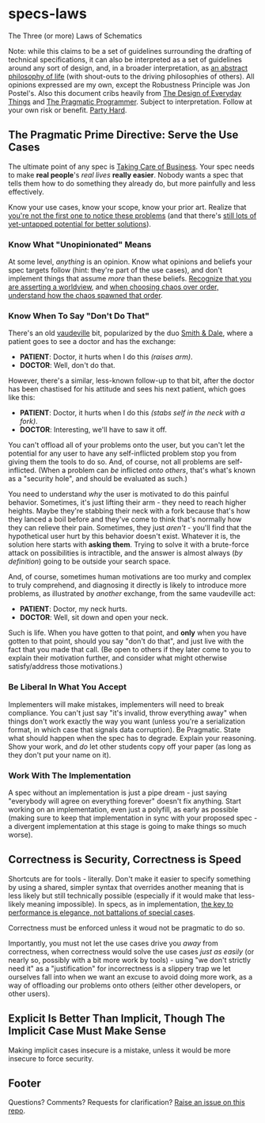 # specs-laws

The Three (or more) Laws of Schematics

Note: while this claims to be a set of guidelines surrounding the drafting of technical specifications, it can also be interpreted as a set of guidelines around any sort of design, and, in a broader interpretation, as [an abstract philosophy of life][ZAMM] (with shout-outs to the driving philosophies of others). All opinions expressed are my own, except the Robustness Principle was Jon Postel's. Also this document cribs heavily from [The Design of Everyday Things][] and [The Pragmatic Programmer][]. Subject to interpretation. Follow at your own risk or benefit. [Party Hard][].

[ZAMM]: http://amzn.to/1GS6rXX
[The Design of Everyday Things]: http://amzn.to/1dAbip2
[The Pragmatic Programmer]: http://amzn.to/1JABxdu
[Party Hard]: https://www.youtube.com/watch?v=WccfbPQNMbg

## The Pragmatic Prime Directive: Serve the Use Cases

The ultimate point of any spec is [Taking Care of Business][]. Your spec needs to make **real people**'s *real lives* **really easier**. Nobody wants a spec that tells them how to do something they already do, but more painfully and less effectively.

Know your use cases, know your scope, know your prior art. Realize that [you're not the first one to notice these problems][SPACEWAR] (and that there's [still lots of yet-untapped potential for better solutions][cluetrain]).

[Taking Care of Business]: http://www.elvisblog.net/2012/03/31/elvis-captain-marvel-jr-and-the-tcb-lightning-bolt/
[SPACEWAR]: http://stuartpb.github.io/spacewar-article/spacewar.html
[cluetrain]: http://www.cluetrain.com/

### Know What "Unopinionated" Means

At some level, *anything* is an opinion. Know what opinions and beliefs your spec targets follow (hint: they're part of the use cases), and don't implement things that assume *more* than these beliefs. [Recognize that you are asserting a worldview][worldviews], and [when choosing chaos over order, understand how the chaos spawned that order][Dark Leviathan].

[worldviews]: http://www.shirky.com/writings/herecomeseverybody/semantic_syllogism.html#worldviews_differ_for_good_reasons
[Dark Leviathan]: http://aeon.co/magazine/technology/on-the-high-seas-of-the-hidden-internet/

### Know When To Say "Don't Do That"

There's an old [vaudeville][] bit, popularized by the duo [Smith & Dale][], where a patient goes to see a doctor and has the exchange:

- **PATIENT**: Doctor, it hurts when I do this *(raises arm)*.
- **DOCTOR**: Well, don't do that.

[vaudeville]: https://en.wikipedia.org/wiki/Vaudeville
[Smith & Dale]: https://en.wikipedia.org/wiki/Smith_%26_Dale

However, there's a similar, less-known follow-up to that bit, after the doctor has been chastised for his attitude and sees his next patient, which goes like this:

- **PATIENT**: Doctor, it hurts when I do this *(stabs self in the neck with a fork)*.
- **DOCTOR**: Interesting, we'll have to saw it off.

You can't offload all of your problems onto the user, but you can't let the potential for any user to have any self-inflicted problem stop you from giving them the tools to do so. And, of course, not all problems are self-inflicted. (When a problem can *be* inflicted *onto others*, that's what's known as a "security hole", and should be evaluated as such.)

You need to understand *why* the user is motivated to do this painful behavior. Sometimes, it's just lifting their arm - they need to reach higher heights. Maybe they're stabbing their neck with a fork because that's how they lanced a boil before and they've come to think that's normally how they can relieve their pain. Sometimes, they just *aren't* - you'll find that the hypothetical user hurt by this behavior doesn't exist. Whatever it is, the solution here starts with **asking them**. Trying to solve it with a brute-force attack on possibilities is intractible, and the answer is almost always (*by definition*) going to be outside your search space.

And, of course, sometimes human motivations are too murky and complex to truly comprehend, and diagnosing it directly is likely to introduce more problems, as illustrated by *another* exchange, from the same vaudeville act:

- **PATIENT**: Doctor, my neck hurts.
- **DOCTOR**: Well, sit down and open your neck.

Such is life. When you have gotten to that point, and **only** when you have gotten to that point, should you say "don't do that", and just live with the fact that you made that call. (Be open to others if they later come to you to explain their motivation further, and consider what might otherwise satisfy/address those motivations.)

### Be Liberal In What You Accept

Implementers will make mistakes, implementers will need to break compliance. You can't just say "it's invalid, throw everything away" when things don't work exactly the way you want (unless you're a serialization format, in which case that signals data corruption). Be Pragmatic. State what should happen when the spec has to degrade. Explain your reasoning. Show your work, and *do* let other students copy off your paper (as long as they don't put your name on it).

### Work With The Implementation

A spec without an implementation is just a pipe dream - just saying "everybody will agree on everything forever" doesn't fix anything. Start working on an implementation, even just a polyfill, as early as possible (making sure to keep that implementation in sync with your proposed spec - a divergent implementation at this stage is going to make things so much worse).

## Correctness is Security, Correctness is Speed

Shortcuts are for tools - literally. Don't make it easier to specify something by using a shared, simpler syntax that overrides another meaning that is less likely but still technically possible (especially if it would make that less-likely meaning impossible). In specs, as in implementation, [the key to performance is elegance, not battalions of special cases][Conversations: Jon Bentley].

[Conversations: Jon Bentley]: http://www.drdobbs.com/architecture-and-design/conversations-jon-bentley/207000707

Correctness must be enforced unless it woud not be pragmatic to do so.

Importantly, you must not let the use cases drive you *away* from correctness, when correctness would solve the use cases *just as easily* (or nearly so, possibly with a bit more work by tools) - using "we don't strictly need it" as a "justification" for incorrectness is a slippery trap we let ourselves fall into when we want an excuse to avoid doing more work, as a way of offloading our problems onto others (either other developers, or other users).

## Explicit Is Better Than Implicit, Though The Implicit Case Must Make Sense

Making implicit cases insecure is a mistake, unless it would be more insecure to force security.

## Footer

Questions? Comments? Requests for clarification?
[Raise an issue on this repo][issues].

[issues]: https://github.com/stuartpb/specs-laws/issues
